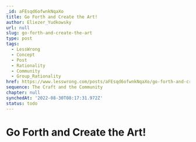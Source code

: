 ```yaml
---
_id: aFEsqd6ofwnkNqaXo
title: Go Forth and Create the Art!
author: Eliezer_Yudkowsky
url: null
slug: go-forth-and-create-the-art
type: post
tags:
  - LessWrong
  - Concept
  - Post
  - Rationality
  - Community
  - Group_Rationality
href: https://www.lesswrong.com/posts/aFEsqd6ofwnkNqaXo/go-forth-and-create-the-art
sequence: The Craft and the Community
chapter: null
synchedAt: '2022-08-30T08:17:31.972Z'
status: todo
---
```


# Go Forth and Create the Art!
